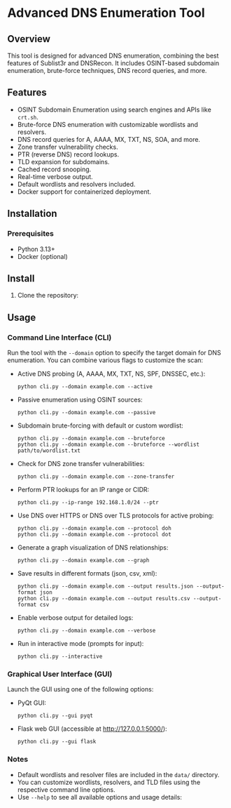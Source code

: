 # Advanced DNS Enumeration Tool

## Overview

This tool is designed for advanced DNS enumeration, combining the best features of Sublist3r and DNSRecon. It includes OSINT-based subdomain enumeration, brute-force techniques, DNS record queries, and more.

## Features
- OSINT Subdomain Enumeration using search engines and APIs like `crt.sh`.
- Brute-force DNS enumeration with customizable wordlists and resolvers.
- DNS record queries for A, AAAA, MX, TXT, NS, SOA, and more.
- Zone transfer vulnerability checks.
- PTR (reverse DNS) record lookups.
- TLD expansion for subdomains.
- Cached record snooping.
- Real-time verbose output.
- Default wordlists and resolvers included.
- Docker support for containerized deployment.

## Installation

### Prerequisites
- Python 3.13+
- Docker (optional)

## Install
1. Clone the repository:

## Usage

### Command Line Interface (CLI)

Run the tool with the `--domain` option to specify the target domain for DNS enumeration. You can combine various flags to customize the scan:

- Active DNS probing (A, AAAA, MX, TXT, NS, SPF, DNSSEC, etc.):
  ```
  python cli.py --domain example.com --active
  ```

- Passive enumeration using OSINT sources:
  ```
  python cli.py --domain example.com --passive
  ```

- Subdomain brute-forcing with default or custom wordlist:
  ```
  python cli.py --domain example.com --bruteforce
  python cli.py --domain example.com --bruteforce --wordlist path/to/wordlist.txt
  ```

- Check for DNS zone transfer vulnerabilities:
  ```
  python cli.py --domain example.com --zone-transfer
  ```

- Perform PTR lookups for an IP range or CIDR:
  ```
  python cli.py --ip-range 192.168.1.0/24 --ptr
  ```

- Use DNS over HTTPS or DNS over TLS protocols for active probing:
  ```
  python cli.py --domain example.com --protocol doh
  python cli.py --domain example.com --protocol dot
  ```

- Generate a graph visualization of DNS relationships:
  ```
  python cli.py --domain example.com --graph
  ```

- Save results in different formats (json, csv, xml):
  ```
  python cli.py --domain example.com --output results.json --output-format json
  python cli.py --domain example.com --output results.csv --output-format csv
  ```

- Enable verbose output for detailed logs:
  ```
  python cli.py --domain example.com --verbose
  ```

- Run in interactive mode (prompts for input):
  ```
  python cli.py --interactive
  ```

### Graphical User Interface (GUI)

Launch the GUI using one of the following options:

- PyQt GUI:
  ```
  python cli.py --gui pyqt
  ```

- Flask web GUI (accessible at http://127.0.0.1:5000/):
  ```
  python cli.py --gui flask
  ```

### Notes

- Default wordlists and resolver files are included in the `data/` directory.
- You can customize wordlists, resolvers, and TLD files using the respective command line options.
- Use `--help` to see all available options and usage details:
  ```
